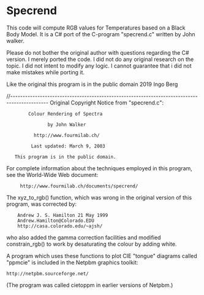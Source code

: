 # Specrend

This code will compute RGB values for Temperatures based on a Black Body Model.
It is a C# port of the C-program "specrend.c" written by John walker.
 
Please do not bother the original author with questions regarding the C# version.
I merely ported the code. I did not do any original research on the topic. I did 
not intent to modify any logic. I cannot guarantee that i did not make 
mistakes while porting it.

Like the original this program is in the public domain
2019 Ingo Berg

//---------------------------------------------------------------------------------------------
 Original Copyright Notice from "specrend.c":

            Colour Rendering of Spectra

                   by John Walker

              http://www.fourmilab.ch/

             Last updated: March 9, 2003

       This program is in the public domain.
  For complete information about the techniques employed in
  this program, see the World-Wide Web document:

         http://www.fourmilab.ch/documents/specrend/

  The xyz_to_rgb() function, which was wrong in the original
  version of this program, was corrected by:

        Andrew J. S. Hamilton 21 May 1999
        Andrew.Hamilton@Colorado.EDU
        http://casa.colorado.edu/~ajsh/

  who also added the gamma correction facilities and
  modified constrain_rgb() to work by desaturating the
  colour by adding white.

  A program which uses these functions to plot CIE
  "tongue" diagrams called "ppmcie" is included in
  the Netpbm graphics toolkit:

    http://netpbm.sourceforge.net/

  (The program was called cietoppm in earlier
  versions of Netpbm.)